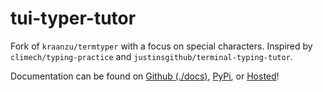 # tui-typer-tutor

Fork of `kraanzu/termtyper` with a focus on special characters. Inspired by `climech/typing-practice` and `justinsgithub/terminal-typing-tutor`.

Documentation can be found on [Github (./docs)](./docs), [PyPi](https://pypi.org/project/tui_typer_tutor/), or [Hosted](https://tui-typer-tutor.kyleking.me/)!
